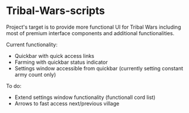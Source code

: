Tribal-Wars-scripts
===================

Project's target is to provide more functional UI for Tribal Wars including most of premium interface components and additional functionalities. 

Current functionality:
- Quickbar with quick access links
- Farming with quickbar status indicator 
- Settings window accessible from quickbar (currently setting constant army count only)

To do:
- Extend settings window functionality (functionall cord list)
- Arrows to fast access next/previous village
